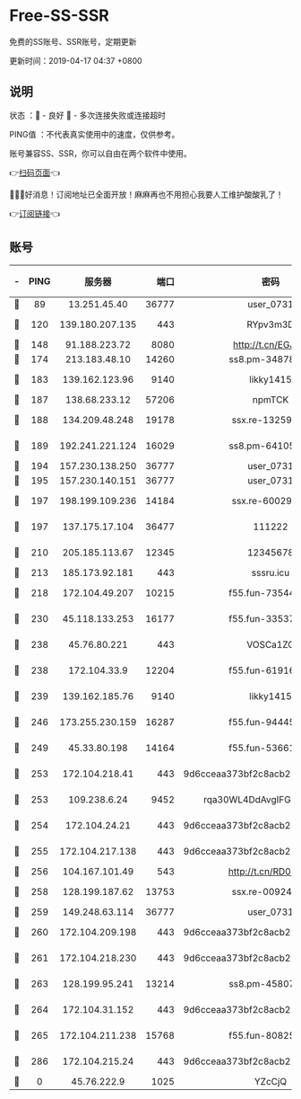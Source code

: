 # Free-SS-SSR

免费的SS账号、SSR账号，定期更新

更新时间：2019-04-17 04:37 +0800

## 说明

状态     ：🙂 - 良好 🙁 - 多次连接失败或连接超时

PING值   ：不代表真实使用中的速度，仅供参考。

账号兼容SS、SSR，你可以自由在两个软件中使用。

👉[扫码页面](https://liesauer.github.io/Free-SS-SSR/)👈

🎉🎉🎉好消息！订阅地址已全面开放！麻麻再也不用担心我要人工维护酸酸乳了！

👉[订阅链接](https://www.liesauer.net/yogurt/subscribe?ACCESS_TOKEN=DAYxR3mMaZAsaqUb)👈

## 账号

|-|PING|服务器|端口|密码|加密方式|区域|
|:----:|:----:|:-----:|-----:|:----:|:----:|:----:|
|🙂|89|13.251.45.40|36777|user_0731|chacha20|SG|
|🙂|120|139.180.207.135|443|RYpv3m3D|aes-256-cfb|JP|
|🙂|148|91.188.223.72|8080|http://t.cn/EGJIyrl|rc4-md5|RU|
|🙂|174|213.183.48.10|14260|ss8.pm-34878771|rc4-md5|RU|
|🙂|183|139.162.123.96|9140|likky1415|aes-256-cfb|JP|
|🙂|187|138.68.233.12|57206|npmTCK|rc4-md5|US|
|🙂|188|134.209.48.248|19178|ssx.re-13259815|aes-256-cfb|US|
|🙂|189|192.241.221.124|16029|ss8.pm-64105106|aes-256-cfb|US|
|🙂|194|157.230.138.250|36777|user_0731|chacha20|US|
|🙂|195|157.230.140.151|36777|user_0731|chacha20|US|
|🙂|197|198.199.109.236|14184|ssx.re-60029667|aes-256-cfb|US|
|🙂|197|137.175.17.104|36477|111222|aes-256-cfb|US|
|🙂|210|205.185.113.67|12345|12345678|aes-256-cfb|US|
|🙂|213|185.173.92.181|443|sssru.icu|rc4-md5|RU|
|🙂|218|172.104.49.207|10215|f55.fun-73544933|aes-256-cfb|SG|
|🙂|230|45.118.133.253|16177|f55.fun-33537237|aes-256-cfb|SG|
|🙂|238|45.76.80.221|443|VOSCa1ZG|aes-256-cfb|DE|
|🙂|238|172.104.33.9|12204|f55.fun-61916609|aes-256-cfb|SG|
|🙂|239|139.162.185.76|9140|likky1415|aes-256-cfb|DE|
|🙂|246|173.255.230.159|16287|f55.fun-94445716|aes-256-cfb|US|
|🙂|249|45.33.80.198|14164|f55.fun-53661570|aes-256-cfb|US|
|🙂|253|172.104.218.41|443|9d6cceaa373bf2c8acb22e60b6a58be6|aes-256-cfb|US|
|🙂|253|109.238.6.24|9452|rqa30WL4DdAvgIFG6Fs3znzTa|aes-256-cfb|FR|
|🙂|254|172.104.24.21|443|9d6cceaa373bf2c8acb22e60b6a58be6|aes-256-cfb|US|
|🙂|255|172.104.217.138|443|9d6cceaa373bf2c8acb22e60b6a58be6|aes-256-cfb|US|
|🙂|256|104.167.101.49|543|http://t.cn/RD0D7sx|rc4-md5|CA|
|🙂|258|128.199.187.62|13753|ssx.re-00924872|aes-256-cfb|SG|
|🙂|259|149.248.63.114|36777|user_0731|chacha20|CA|
|🙂|260|172.104.209.198|443|9d6cceaa373bf2c8acb22e60b6a58be6|aes-256-cfb|US|
|🙂|261|172.104.218.230|443|9d6cceaa373bf2c8acb22e60b6a58be6|aes-256-cfb|US|
|🙂|263|128.199.95.241|13214|ss8.pm-45807279|aes-256-cfb|SG|
|🙂|264|172.104.31.152|443|9d6cceaa373bf2c8acb22e60b6a58be6|aes-256-cfb|US|
|🙂|265|172.104.211.238|15768|f55.fun-80825568|aes-256-cfb|US|
|🙂|286|172.104.215.24|443|9d6cceaa373bf2c8acb22e60b6a58be6|aes-256-cfb|US|
|🙁|0|45.76.222.9|1025|YZcCjQ|rc4-md5|JP|
